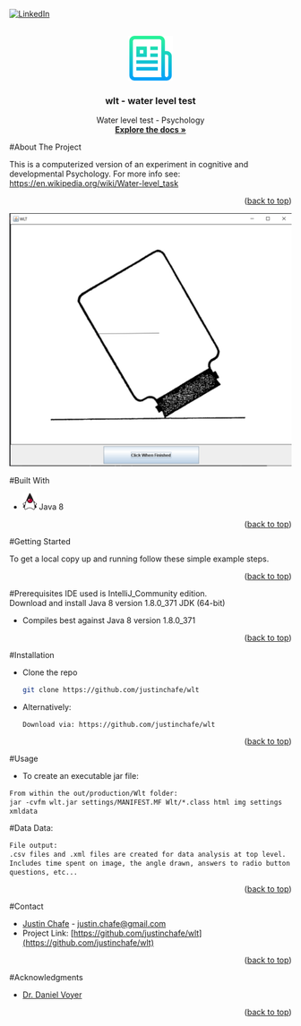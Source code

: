[![LinkedIn][linkedin-shield]][linkedin-url]

<!-- PROJECT LOGO -->
<br />
<div align="center">
  <a href="https://github.com/justinchafe/wlt">
    <img src="images/logo.png" alt="Logo" width="80" height="80">
  </a>

<h3 align="center">wlt - water level test</h3>

  <p align="center">
    Water level test - Psychology
    <br />
    <a href="https://github.com/justinchafe/wlt"><strong>Explore the docs »</strong></a>
    <br />
  </p>
</div>

<!-- ABOUT THE PROJECT -->
#About The Project 

<p align="left">
This is a computerized version of an experiment in cognitive and developmental Psychology.  For more info see:
<a href="https://en.wikipedia.org/wiki/Water-level_task">https://en.wikipedia.org/wiki/Water-level_task </a>
</p>
<p align="right">(<a href="#readme-top">back to top</a>)</p>

[![Product Name Screen Shot][product-screenshot]](https://example.com)

#Built With
* [![Java][Java-screenshot]][Java-url] Java 8
<p align="right">(<a href="#readme-top">back to top</a>)</p>

<!-- GETTING STARTED -->
#Getting Started

To get a local copy up and running follow these simple example steps.
<p align="right">(<a href="#readme-top">back to top</a>)</p>

#Prerequisites
IDE used is IntelliJ_Community edition.<br>
Download and install Java 8 version 1.8.0_371 JDK  (64-bit)
* Compiles best against Java 8 version 1.8.0_371 

<p align="right">(<a href="#readme-top">back to top</a>)</p>

#Installation

* Clone the repo
   ```sh
   git clone https://github.com/justinchafe/wlt
   ```
* Alternatively:
   ```
   Download via: https://github.com/justinchafe/wlt
   ```
<p align="right">(<a href="#readme-top">back to top</a>)</p>

<!-- USAGE EXAMPLES -->
#Usage
* To create an executable jar file:
 ```
From within the out/production/Wlt folder:
jar -cvfm wlt.jar settings/MANIFEST.MF Wlt/*.class html img settings xmldata
```
#Data
Data:
```
File output: 
.csv files and .xml files are created for data analysis at top level.
Includes time spent on image, the angle drawn, answers to radio button questions, etc...
```
<p align="right">(<a href="#readme-top">back to top</a>)</p>

<!-- CONTACT -->
#Contact

* [Justin Chafe](https://www.linkedin.com/in/justin-chafe/) - justin.chafe@gmail.com
* Project Link: [https://github.com/justinchafe/wlt](https://github.com/justinchafe/wlt)

<p align="right">(<a href="#readme-top">back to top</a>)</p>

<!-- ACKNOWLEDGMENTS -->
#Acknowledgments
* <a href="https://www.unb.ca/faculty-staff/directory/arts-fr-psychology/voyer-daniel.html">Dr. Daniel Voyer </a>
<p align="right">(<a href="#readme-top">back to top</a>)</p>

<!-- MARKDOWN LINKS & IMAGES -->
<!-- https://www.markdownguide.org/basic-syntax/#reference-style-links -->
[linkedin-shield]: https://img.shields.io/badge/-LinkedIn-black.svg?style=for-the-badge&logo=linkedin&colorB=555
[linkedin-url]: https://www.linkedin.com/in/justin-chafe/
[product-screenshot]: images/ScreenshotWlt.png
[Java-screenshot]: images/javatiny.png
[Java-url]: https://www.oracle.com/ca-en/java/technologies/downloads/
